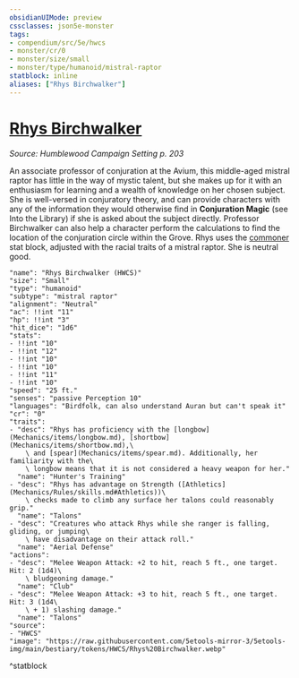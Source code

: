 ```yaml
---
obsidianUIMode: preview
cssclasses: json5e-monster
tags:
- compendium/src/5e/hwcs
- monster/cr/0
- monster/size/small
- monster/type/humanoid/mistral-raptor
statblock: inline
aliases: ["Rhys Birchwalker"]
---
```

# [Rhys Birchwalker](Mechanics\bestiary\npc/rhys-birchwalker-hwcs.md)
*Source: Humblewood Campaign Setting p. 203*  

An associate professor of conjuration at the Avium, this middle-aged mistral raptor has little in the way of mystic talent, but she makes up for it with an enthusiasm for learning and a wealth of knowledge on her chosen subject. She is well-versed in conjuratory theory, and can provide characters with any of the information they would otherwise find in **Conjuration Magic** (see Into the Library) if she is asked about the subject directly. Professor Birchwalker can also help a character perform the calculations to find the location of the conjuration circle within the Grove. Rhys uses the [commoner](Mechanics/bestiary/humanoid/commoner.md) stat block, adjusted with the racial traits of a mistral raptor. She is neutral good.

```statblock
"name": "Rhys Birchwalker (HWCS)"
"size": "Small"
"type": "humanoid"
"subtype": "mistral raptor"
"alignment": "Neutral"
"ac": !!int "11"
"hp": !!int "3"
"hit_dice": "1d6"
"stats":
- !!int "10"
- !!int "12"
- !!int "10"
- !!int "10"
- !!int "11"
- !!int "10"
"speed": "25 ft."
"senses": "passive Perception 10"
"languages": "Birdfolk, can also understand Auran but can't speak it"
"cr": "0"
"traits":
- "desc": "Rhys has proficiency with the [longbow](Mechanics/items/longbow.md), [shortbow](Mechanics/items/shortbow.md),\
    \ and [spear](Mechanics/items/spear.md). Additionally, her familiarity with the\
    \ longbow means that it is not considered a heavy weapon for her."
  "name": "Hunter's Training"
- "desc": "Rhys has advantage on Strength ([Athletics](Mechanics/Rules/skills.md#Athletics))\
    \ checks made to climb any surface her talons could reasonably grip."
  "name": "Talons"
- "desc": "Creatures who attack Rhys while she ranger is falling, gliding, or jumping\
    \ have disadvantage on their attack roll."
  "name": "Aerial Defense"
"actions":
- "desc": "Melee Weapon Attack: +2 to hit, reach 5 ft., one target. Hit: 2 (1d4)\
    \ bludgeoning damage."
  "name": "Club"
- "desc": "Melee Weapon Attack: +3 to hit, reach 5 ft., one target. Hit: 3 (1d4\
    \ + 1) slashing damage."
  "name": "Talons"
"source":
- "HWCS"
"image": "https://raw.githubusercontent.com/5etools-mirror-3/5etools-img/main/bestiary/tokens/HWCS/Rhys%20Birchwalker.webp"
```
^statblock